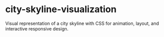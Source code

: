 # city-skyline-visualization
Visual representation of a city skyline with CSS for animation, layout, and interactive responsive design.
